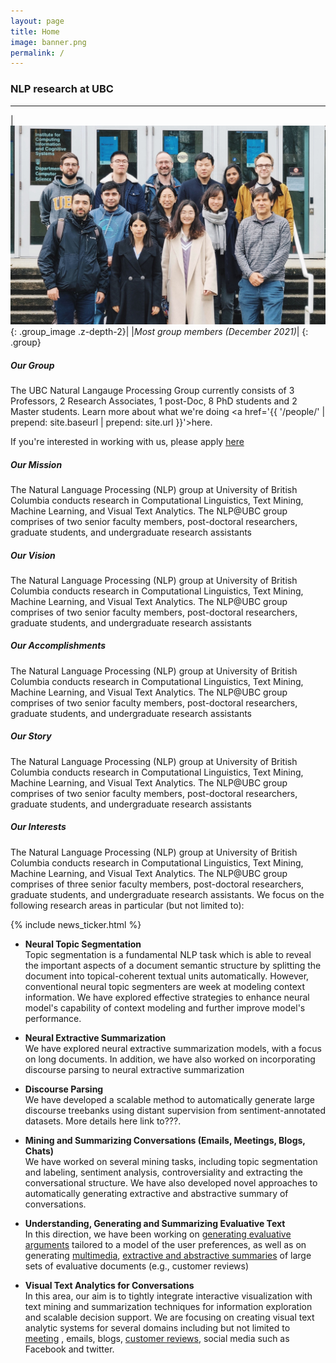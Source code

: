```yaml
---
layout: page
title: Home
image: banner.png
permalink: /
---
```


### NLP research at UBC
---

|![Group Photo](/assets/img/group.jpg){: .group_image .z-depth-2}|
|*Most group members (December 2021)*|
{: .group}


##### Our Group
The UBC Natural Langauge Processing Group currently consists of 3 Professors, 2 Research Associates, 1 post-Doc, 8 PhD students and 2 Master students. Learn more about what we're doing <a href='{{ '/people/' | prepend: site.baseurl | prepend: site.url }}'>here</a>. 

If you're interested in working with us, please apply [here](www.ubc.ca)

##### Our Mission
The Natural Language Processing (NLP) group at University of British Columbia conducts research in Computational Linguistics, Text Mining, Machine Learning, and Visual Text Analytics. The NLP@UBC group comprises of two senior faculty members, post-doctoral researchers, graduate students, and undergraduate research assistants

##### Our Vision
The Natural Language Processing (NLP) group at University of British Columbia conducts research in Computational Linguistics, Text Mining, Machine Learning, and Visual Text Analytics. The NLP@UBC group comprises of two senior faculty members, post-doctoral researchers, graduate students, and undergraduate research assistants

##### Our Accomplishments
The Natural Language Processing (NLP) group at University of British Columbia conducts research in Computational Linguistics, Text Mining, Machine Learning, and Visual Text Analytics. The NLP@UBC group comprises of two senior faculty members, post-doctoral researchers, graduate students, and undergraduate research assistants

##### Our Story
The Natural Language Processing (NLP) group at University of British Columbia conducts research in Computational Linguistics, Text Mining, Machine Learning, and Visual Text Analytics. The NLP@UBC group comprises of two senior faculty members, post-doctoral researchers, graduate students, and undergraduate research assistants

##### Our Interests
The Natural Language Processing (NLP) group at University of British Columbia conducts research in Computational Linguistics, Text Mining, Machine Learning, and Visual Text Analytics. The NLP@UBC group comprises of three senior faculty members, post-doctoral researchers, graduate students, and undergraduate research assistants. We focus on the following research areas in particular (but not limited to):

{% include news_ticker.html %}

* __Neural Topic Segmentation__\
Topic segmentation is a fundamental NLP task which is able to reveal the important aspects of a document semantic structure by splitting the document into topical-coherent textual units automatically. However, conventional neural topic segmenters are week at modeling context information. We have explored effective strategies to enhance neural model's capability of context modeling and further improve model's performance.

* __Neural Extractive Summarization__\
We have explored neural extractive summarization models, with a focus on long documents. In addition, we have also worked on incorporating discourse parsing to neural extractive summarization

* __Discourse Parsing__\
We have developed a scalable method to automatically generate large discourse treebanks using distant supervision from sentiment-annotated datasets. More details here link to???.

* __Mining and Summarizing Conversations (Emails, Meetings, Blogs, Chats)__\
We have worked on several mining tasks, including topic segmentation and labeling, sentiment analysis, controversiality and extracting the conversational structure. We have also developed novel approaches to automatically generating extractive and abstractive summary of conversations.

* __Understanding, Generating and Summarizing Evaluative Text__\
In this direction, we have been working on [generating evaluative arguments](http://www.cs.ubc.ca/~carenini/PAPERS/AIJ06.pdf) tailored to a model of the user preferences, as well as on generating [multimedia](http://www.cs.ubc.ca/~carenini/PAPERS/iui06.pdf), [extractive and abstractive summaries](http://onlinelibrary.wiley.com/doi/10.1111/j.1467-8640.2012.00417.x/abstract) of large sets of evaluative documents (e.g., customer reviews)

* __Visual Text Analytics for Conversations__\
In this area, our aim is to tightly integrate interactive visualization with text mining and summarization techniques for information exploration and scalable decision support. We are focusing on creating visual text analytic systems for several domains including but not limited to [meeting](http://www.cs.ubc.ca/%7Ecarenini/PAPERS/birte2012-RashidCarenini.pdf) , emails, blogs, [customer reviews](http://www.cs.ubc.ca/~carenini/PAPERS/iui06.pdf), social media such as Facebook and twitter. 

